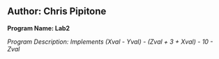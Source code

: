 Author: Chris Pipitone
---
**Program Name: Lab2**


*Program Description: Implements (Xval - Yval) - (Zval + 3 + Xval) - 10 - Zval*